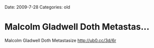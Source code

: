 Date: 2009-7-28
Categories: old

# Malcolm Gladwell Doth Metastas...

Malcolm Gladwell Doth Metastasize <a href="http://ub0.cc/3d/6r" rel="nofollow">http://ub0.cc/3d/6r</a>
